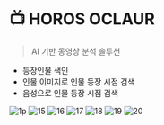 # 📺 HOROS OCLAUR

> AI 기반 동영상 분석 솔루션

- 등장인물 색인
- 인물 이미지로 인물 등장 시점 검색
- 음성으로 인물 등장 시점 검색

![1p](https://user-images.githubusercontent.com/44965706/214335880-1d833a47-a787-46e7-97c6-c7f98cc02c91.png)
![15](https://user-images.githubusercontent.com/44965706/214335892-42181bda-dbe6-40b3-8afe-68d0c248e5c1.png)
![16](https://user-images.githubusercontent.com/44965706/214335895-a81ead80-9914-41b5-b249-80492c2624ce.png)
![17](https://user-images.githubusercontent.com/44965706/214335901-93c753bb-848e-4fc0-9302-07976ece8ab7.png)
![18](https://user-images.githubusercontent.com/44965706/214335908-af822763-3023-4c13-8101-1902366ac65c.png)
![19](https://user-images.githubusercontent.com/44965706/214335912-3a9de206-b9d1-4411-9ca3-eba0cae8a096.png)
![20](https://user-images.githubusercontent.com/44965706/214335916-8cf805aa-c575-4c10-83d2-d4cb9c9c5eeb.png)
